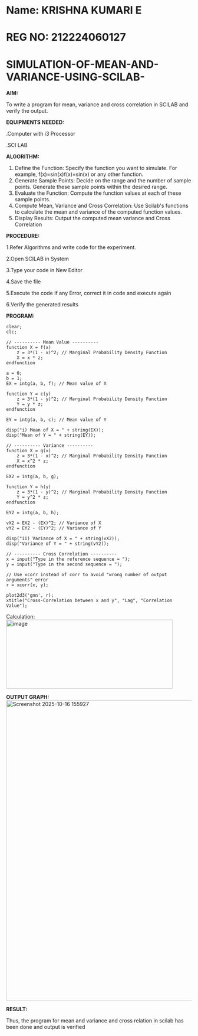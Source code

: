 
# Name: KRISHNA KUMARI E
# REG NO: 212224060127

# SIMULATION-OF-MEAN-AND-VARIANCE-USING-SCILAB-
__AIM:__

To write a program for mean, variance and cross correlation in SCILAB and verify the output. 

__EQUIPMENTS NEEDED:__

.Computer with i3 Processor 

.SCI LAB 

__ALGORITHM:__

1. Define the Function: Specify the function you want to simulate. For example, 
f(x)=sin⁡(x)f(x)=sin(x) or any other function. 
2. Generate Sample Points: Decide on the range and the number of sample points. Generate 
these sample points within the desired range. 
3. Evaluate the Function: Compute the function values at each of these sample points. 
4. Compute Mean, Variance and Cross Correlation: Use Scilab's functions to calculate the 
mean and variance of the computed function values. 
5. Display Results: Output the computed mean variance and Cross Correlation 

__PROCEDURE:__ 

1.Refer Algorithms and write code for the experiment. 

2.Open SCILAB in System 

3.Type your code in New Editor 

4.Save the file 

5.Execute the code If any Error, correct it in code and execute again 
  
6.Verify the generated results

__PROGRAM:__

```
clear;
clc;

// ---------- Mean Value ----------
function X = f(x)
    z = 3*(1 - x)^2; // Marginal Probability Density Function 
    X = x * z;
endfunction

a = 0;
b = 1;
EX = intg(a, b, f); // Mean value of X 

function Y = c(y)
    z = 3*(1 - y)^2; // Marginal Probability Density Function 
    Y = y * z;
endfunction

EY = intg(a, b, c); // Mean value of Y 

disp("i) Mean of X = " + string(EX));
disp("Mean of Y = " + string(EY));

// ---------- Variance ----------
function X = g(x)
    z = 3*(1 - x)^2; // Marginal Probability Density Function 
    X = x^2 * z;
endfunction

EX2 = intg(a, b, g);

function Y = h(y)
    z = 3*(1 - y)^2; // Marginal Probability Density Function 
    Y = y^2 * z;
endfunction

EY2 = intg(a, b, h);

vX2 = EX2 - (EX)^2; // Variance of X 
vY2 = EY2 - (EY)^2; // Variance of Y 

disp("ii) Variance of X = " + string(vX2));
disp("Variance of Y = " + string(vY2));

// ---------- Cross Correlation ----------
x = input("Type in the reference sequence = ");
y = input("Type in the second sequence = ");

// Use xcorr instead of corr to avoid "wrong number of output arguments" error
r = xcorr(x, y);

plot2d3('gnn', r);
xtitle("Cross-Correlation between x and y", "Lag", "Correlation Value");

```

Calculation:
<img width="452" height="187" alt="image" src="https://github.com/user-attachments/assets/0da8295e-c556-48c7-bb3b-67aa79b51553" />


__OUTPUT GRAPH:__
<img width="1703" height="815" alt="Screenshot 2025-10-16 155927" src="https://github.com/user-attachments/assets/04f156a1-0f63-4002-929a-499c51b2bc70" />


__RESULT:__

Thus, the program for mean and variance and cross relation in scilab has been done and output is verified

